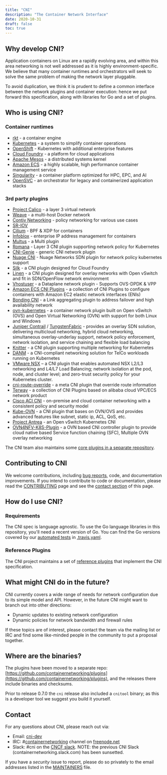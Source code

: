 ```yaml
---
title: "CNI"
description: "The Container Network Interface"
date: 2020-10-31
draft: false
toc: true
---
```


## Why develop CNI?

Application containers on Linux are a rapidly evolving area, and within this area networking is not well addressed as it is highly environment-specific.
We believe that many container runtimes and orchestrators will seek to solve the same problem of making the network layer pluggable.

To avoid duplication, we think it is prudent to define a common interface between the network plugins and container execution: hence we put forward this specification, along with libraries for Go and a set of plugins.

## Who is using CNI?

### Container runtimes
- [rkt](https://coreos.com/blog/rkt-cni-networking.html) - a container engine
- [Kubernetes](https://kubernetes.io/docs/admin/network-plugins/) - a system to simplify container operations
- [OpenShift](https://github.com/openshift/origin/blob/master/docs/openshift_networking_requirements.md) - Kubernetes with additional enterprise features
- [Cloud Foundry](https://github.com/cloudfoundry-incubator/cf-networking-release) - a platform for cloud applications
- [Apache Mesos](https://github.com/apache/mesos/blob/master/docs/cni.md) - a distributed systems kernel
- [Amazon ECS](https://aws.amazon.com/ecs/) - a highly scalable, high performance container management service
- [Singularity](https://github.com/sylabs/singularity) - a container platform optimized for HPC, EPC, and AI
- [OpenSVC](https://docs.opensvc.com/latest/fr/agent.configure.cni.html) - an orchestrator for legacy and containerized application stacks

### 3rd party plugins
- [Project Calico](https://github.com/projectcalico/calico-cni) - a layer 3 virtual network
- [Weave](https://github.com/weaveworks/weave) - a multi-host Docker network
- [Contiv Networking](https://github.com/contiv/netplugin) - policy networking for various use cases
- [SR-IOV](https://github.com/hustcat/sriov-cni)
- [Cilium](https://github.com/cilium/cilium) - BPF & XDP for containers
- [Infoblox](https://github.com/infobloxopen/cni-infoblox) - enterprise IP address management for containers
- [Multus](https://github.com/Intel-Corp/multus-cni) - a Multi plugin
- [Romana](https://github.com/romana/kube) - Layer 3 CNI plugin supporting network policy for Kubernetes
- [CNI-Genie](https://github.com/Huawei-PaaS/CNI-Genie) - generic CNI network plugin
- [Nuage CNI](https://github.com/nuagenetworks/nuage-cni) - Nuage Networks SDN plugin for network policy kubernetes support 
- [Silk](https://github.com/cloudfoundry-incubator/silk) - a CNI plugin designed for Cloud Foundry
- [Linen](https://github.com/John-Lin/linen-cni) - a CNI plugin designed for overlay networks with Open vSwitch and fit in SDN/OpenFlow network environment
- [Vhostuser](https://github.com/intel/vhost-user-net-plugin) - a Dataplane network plugin - Supports OVS-DPDK & VPP
- [Amazon ECS CNI Plugins](https://github.com/aws/amazon-ecs-cni-plugins) - a collection of CNI Plugins to configure containers with Amazon EC2 elastic network interfaces (ENIs)
- [Bonding CNI](https://github.com/Intel-Corp/bond-cni) - a Link aggregating plugin to address failover and high availability network
- [ovn-kubernetes](https://github.com/openvswitch/ovn-kubernetes) - a container network plugin built on Open vSwitch (OVS) and Open Virtual Networking (OVN) with support for both Linux and Windows
- [Juniper Contrail](https://www.juniper.net/cloud) / [TungstenFabric](https://tungstenfabric.io) - provides an overlay SDN solution, delivering multicloud networking, hybrid cloud networking, simultaneous overlay-underlay support, network policy enforcement, network isolation, and service chaining and flexible load balancing
- [Knitter](https://github.com/ZTE/Knitter) - a CNI plugin supporting multiple networking for Kubernetes
- [DANM](https://github.com/nokia/danm) - a CNI-compliant networking solution for TelCo workloads running on Kubernetes
- [VMware NSX](https://docs.vmware.com/en/VMware-NSX-T/2.2/com.vmware.nsxt.ncp_kubernetes.doc/GUID-6AFA724E-BB62-4693-B95C-321E8DDEA7E1.html) – a CNI plugin that enables automated NSX L2/L3 networking and L4/L7 Load Balancing; network isolation at the pod, node, and cluster level; and zero-trust security policy for your Kubernetes cluster.
- [cni-route-override](https://github.com/redhat-nfvpe/cni-route-override) - a meta CNI plugin that override route information
- [Terway](https://github.com/AliyunContainerService/terway) - a collection of CNI Plugins based on alibaba cloud VPC/ECS network product
- [Cisco ACI CNI](https://github.com/noironetworks/aci-containers) - on-premise and cloud container networking with a consistent policy and security model
- [Kube-OVN](https://github.com/alauda/kube-ovn) - a CNI plugin that bases on OVN/OVS and provides advanced features like subnet, static ip, ACL, QoS, etc.
- [Project Antrea](https://github.com/vmware-tanzu/antrea) - an Open vSwitch Kubernetes CNI
- [OVN4NFV-K8S-Plugin](https://github.com/opnfv/ovn4nfv-k8s-plugin) - a OVN based CNI controller plugin to provide cloud native based Service function chaining (SFC), Multiple OVN overlay networking

The CNI team also maintains some [core plugins in a separate repository](https://github.com/containernetworking/plugins).

## Contributing to CNI

We welcome contributions, including [bug reports](https://github.com/containernetworking/cni/issues), code, and documentation improvements.
If you intend to contribute to code or documentation, please read the [CONTRIBUTING](/docs/contributing/) page and see the [contact section](#contact) of this page.

## How do I use CNI?

### Requirements

The CNI spec is language agnostic. To use the Go language libraries in this repository, you'll need a recent version of Go. You can find the Go versions covered by our [automated tests](https://travis-ci.org/containernetworking/cni/builds) in [.travis.yaml](https://github.com/containernetworking/cni/blob/master/.travis.yml).

### Reference Plugins

The CNI project maintains a set of [reference plugins](https://github.com/containernetworking/plugins) that implement the CNI specification.

## What might CNI do in the future?

CNI currently covers a wide range of needs for network configuration due to its simple model and API.
However, in the future CNI might want to branch out into other directions:

- Dynamic updates to existing network configuration
- Dynamic policies for network bandwidth and firewall rules

If these topics are of interest, please contact the team via the mailing list or IRC and find some like-minded people in the community to put a proposal together.

## Where are the binaries?

The plugins have been moved to a separate repo:
[https://github.com/containernetworking/plugins](https://github.com/containernetworking/plugins), and the releases there include binaries and checksums.

Prior to release 0.7.0 the `cni` release also included a `cnitool` binary; as this is a developer tool we suggest you build it yourself.

## Contact

For any questions about CNI, please reach out via:
- Email: [cni-dev](https://groups.google.com/forum/#!forum/cni-dev)
- IRC: #[containernetworking](irc://irc.freenode.net:6667/#containernetworking) channel on [freenode.net](https://freenode.net/)
- Slack: #cni on the [CNCF slack](https://slack.cncf.io/).  NOTE: the previous CNI Slack (containernetworking.slack.com) has been sunsetted.

If you have a _security_ issue to report, please do so privately to the email addresses listed in the [MAINTAINERS](https://github.com/containernetworking/cni/blob/master/MAINTAINERS) file.

